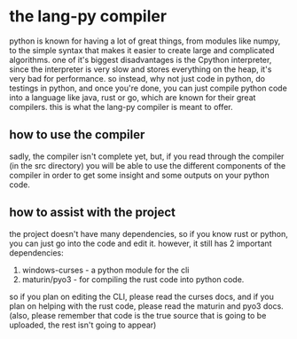 # the lang-py compiler
python is known for having a lot of great things, from modules
like numpy, to the simple syntax that makes it easier to
create large and complicated algorithms. one of it's biggest
disadvantages is the Cpython interpreter, since the interpreter
is very slow and stores everything on the heap, it's very bad
for performance. so instead, why not just code in python, do
testings in python, and once you're done, you can just compile
python code into a language like java, rust or go, which 
are known for their great compilers. this is what the lang-py
compiler is meant to offer.

## how to use the compiler
sadly, the compiler isn't complete yet, but, if you read
through the compiler (in the src directory) you will be able
to use the different components of the compiler in order to
get some insight and some outputs on your python code.

## how to assist with the project
the project doesn't have many dependencies, so if you
know rust or python, you can just go into the code and edit it.
however, it still has 2 important dependencies:
1. windows-curses - a python module for the cli
2. maturin/pyo3 - for compiling the rust code into python code.

so if you plan on editing the CLI, please read the curses
docs, and if you plan on helping with the rust code, please
read the maturin and pyo3 docs. (also, please remember that
code is the true source that is going to be uploaded, the rest
isn't going to appear)